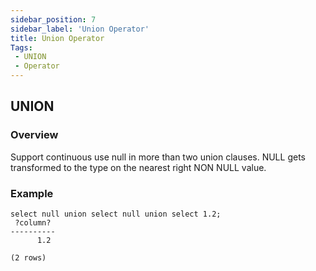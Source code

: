 ```yaml
---
sidebar_position: 7
sidebar_label: 'Union Operator'
title: Union Operator
Tags:
 - UNION
 - Operator
---
```


## UNION
### Overview
Support continuous use null in more than two union clauses. NULL gets transformed to the type on the nearest right NON NULL value.

### Example
```
select null union select null union select 1.2;
 ?column?
----------
      1.2

(2 rows)
```
